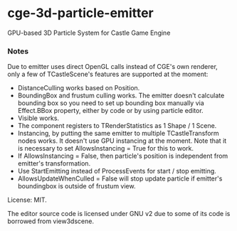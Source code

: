 # cge-3d-particle-emitter
GPU-based 3D Particle System for Castle Game Engine

### Notes ###

Due to emitter uses direct OpenGL calls instead of CGE's own renderer, only a few of TCastleScene's features are supported at the moment:

- DistanceCulling works based on Position.
- BoundingBox and frustum culling works. The emitter doesn't calculate bounding box so you need to set up bounding box manually via Effect.BBox property, either by code or by using particle editor.
- Visible works.
- The component registers to TRenderStatistics as 1 Shape / 1 Scene.
- Instancing, by putting the same emitter to multiple TCastleTransform nodes works. It doesn't use GPU instancing at the moment. Note that it is necessary to set  AllowsInstancing = True for this to work.
- If AllowsInstancing = False, then particle's position is independent from emitter's transformation.
- Use StartEmitting instead of ProcessEvents for start / stop emitting.
- AllowsUpdateWhenCulled = False will stop update particle if emitter's boundingbox is outside of frustum view.

License: MIT.

The editor source code is licensed under GNU v2 due to some of its code is borrowed from view3dscene.
